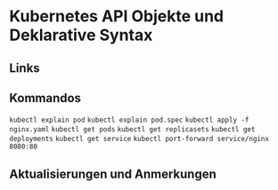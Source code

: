 # Kubernetes API Objekte und Deklarative Syntax

## Links

## Kommandos

`kubectl explain pod`
`kubectl explain pod.spec`
`kubectl apply -f nginx.yaml`
`kubectl get pods`
`kubectl get replicasets`
`kubectl get deployments`
`kubectl get service`
`kubectl port-forward service/nginx 8080:80`
  
## Aktualisierungen und Anmerkungen

